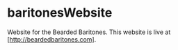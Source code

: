# baritonesWebsite
Website for the Bearded Baritones.  This website is live at
[http://beardedbaritones.com].  
